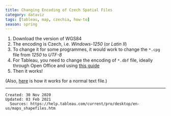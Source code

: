 ```yaml
---
title: Changing Encoding of Czech Spatial Files
category: dataviz
tags: [tableau, map, czechia, how-to]
season: spring
---
```


1.  Download the version of WGS84
2.  The encoding is Czech, i.e. *Windows-1250* (or *Latin II*)
3.  To change it for some programmes, it would work to change the `*.cpg` file from *1250* to *UTF-8*
4.  For Tableau, you need to change the encoding of `*.dbf` file, ideally through Open Office and using [this guide](https://gis.stackexchange.com/questions/3529/which-character-encoding-is-used-by-the-dbf-file-in-shapefiles/3663#3663)
5.  Then it works!

(Also, [here](https://o106.com/konverze-kodovani-z-windows-1250-na-utf-8/) is how it works for a normal text file.)

---

    Created: 30 Nov 2020
    Updated: 03 Feb 2021
	  Sources: https://help.tableau.com/current/pro/desktop/en-us/maps_shapefiles.htm
